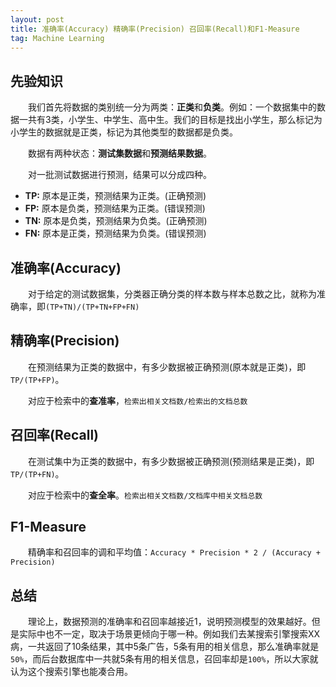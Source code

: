 ```yaml
---
layout: post
title: 准确率(Accuracy) 精确率(Precision) 召回率(Recall)和F1-Measure
tag: Machine Learning
---
```

## 先验知识
　　我们首先将数据的类别统一分为两类：**正类**和**负类**。例如：一个数据集中的数据一共有3类，小学生、中学生、高中生。我们的目标是找出小学生，那么标记为小学生的数据就是正类，标记为其他类型的数据都是负类。

　　数据有两种状态：**测试集数据**和**预测结果数据**。

　　对一批测试数据进行预测，结果可以分成四种。
* **TP:** 原本是正类，预测结果为正类。(正确预测)
* **FP:** 原本是负类，预测结果为正类。(错误预测)
* **TN:** 原本是负类，预测结果为负类。(正确预测)
* **FN:** 原本是正类，预测结果为负类。(错误预测)
## 准确率(Accuracy)
　　对于给定的测试数据集，分类器正确分类的样本数与样本总数之比，就称为准确率，即`(TP+TN)/(TP+TN+FP+FN)`
## 精确率(Precision)
　　在预测结果为正类的数据中，有多少数据被正确预测(原本就是正类)，即`TP/(TP+FP)`。

　　对应于检索中的**查准率**，`检索出相关文档数/检索出的文档总数`
## 召回率(Recall)
　　在测试集中为正类的数据中，有多少数据被正确预测(预测结果是正类)，即`TP/(TP+FN)`。

　　对应于检索中的**查全率**。`检索出相关文档数/文档库中相关文档总数`
## F1-Measure
　　精确率和召回率的调和平均值：`Accuracy * Precision * 2 / (Accuracy + Precision)`
## 总结
　　理论上，数据预测的准确率和召回率越接近1，说明预测模型的效果越好。但是实际中也不一定，取决于场景更倾向于哪一种。例如我们去某搜索引擎搜索XX病，一共返回了10条结果，其中5条广告，5条有用的相关信息，那么准确率就是`50%`，而后台数据库中一共就5条有用的相关信息，召回率却是`100%`，所以大家就认为这个搜索引擎也能凑合用。